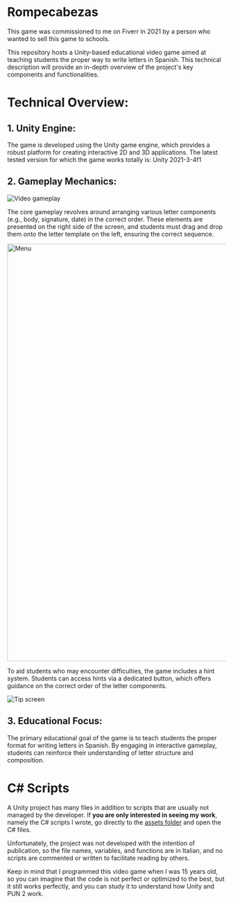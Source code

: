 # Rompecabezas
This game was commissioned to me on Fiverr in 2021 by a person who wanted to sell this game to schools.

This repository hosts a Unity-based educational video game aimed at teaching students the proper way to write letters in Spanish. This technical description will provide an in-depth overview of the project's key components and functionalities.

# Technical Overview:
## 1. Unity Engine:

The game is developed using the Unity game engine, which provides a robust platform for creating interactive 2D and 3D applications.
The latest tested version for which the game works totally is: Unity 2021-3-4f1

## 2. Gameplay Mechanics:


![Video gameplay](https://github.com/iFralex/Rompecabezas/assets/61825057/3f37ecd7-281f-4b6d-9323-2f005f0d2103)

The core gameplay revolves around arranging various letter components (e.g., body, signature, date) in the correct order. These elements are presented on the right side of the screen, and students must drag and drop them onto the letter template on the left, ensuring the correct sequence.

<img width="960" alt="Menu" src="https://github.com/iFralex/Rompecabezas/assets/61825057/f747d1e0-ae45-42b0-9661-c5aee6880bdf">

To aid students who may encounter difficulties, the game includes a hint system. Students can access hints via a dedicated button, which offers guidance on the correct order of the letter components.

![Tip screen](https://github.com/iFralex/Rompecabezas/assets/61825057/bec0ea86-2e37-48fc-8dd7-44d03477a10b)

## 3. Educational Focus:
The primary educational goal of the game is to teach students the proper format for writing letters in Spanish. By engaging in interactive gameplay, students can reinforce their understanding of letter structure and composition.

# C# Scripts
A Unity project has many files in addition to scripts that are usually not managed by the developer. If **you are only interested in seeing my work**, namely the C# scripts I wrote, go directly to the [assets folder](https://github.com/iFralex/Rompecabezas/tree/main/Assets) and open the C# files.

Unfortunately, the project was not developed with the intention of publication, so the file names, variables, and functions are in Italian, and no scripts are commented or written to facilitate reading by others.

Keep in mind that I programmed this video game when I was 15 years old, so you can imagine that the code is not perfect or optimized to the best, but it still works perfectly, and you can study it to understand how Unity and PUN 2 work.
